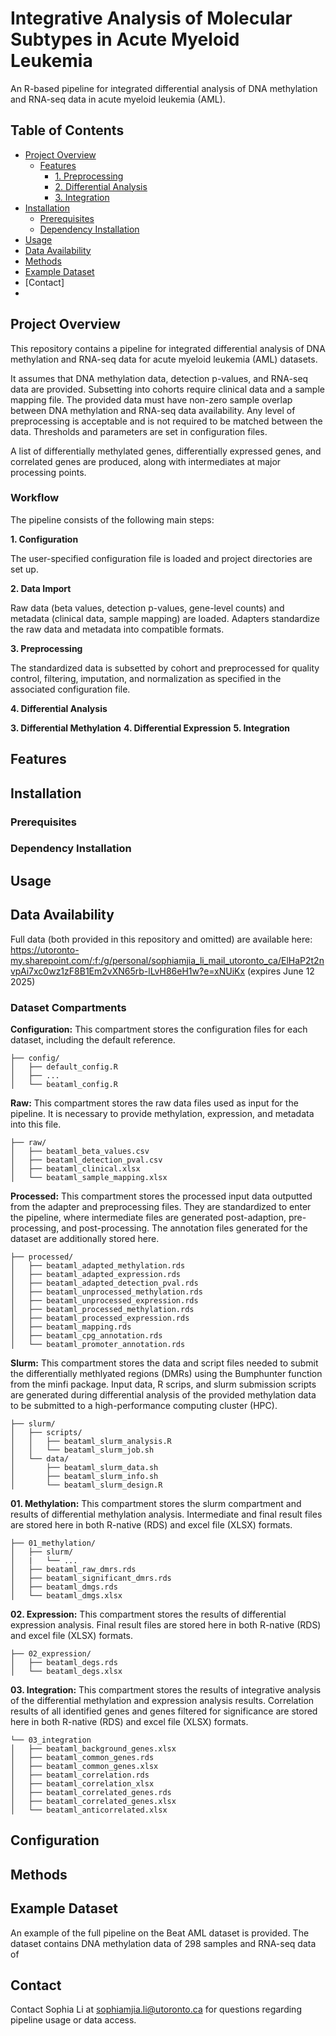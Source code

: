 # Integrative Analysis of Molecular Subtypes in Acute Myeloid Leukemia

An R-based pipeline for integrated differential analysis of DNA methylation and RNA-seq data in acute myeloid leukemia (AML).

## Table of Contents
- [Project Overview](#project-overview)
  - [Features](#features)
    - [1. Preprocessing](#preprocessing)
    - [2. Differential Analysis](#differential-analysis)
    - [3. Integration](#integration)
- [Installation](#installation)
  - [Prerequisites](#prerequisites)
  - [Dependency Installation](#dependency-installation)
- [Usage](#usage)
- [Data Availability](#data-availability)
- [Methods](#methods)
- [Example Dataset](#example-dataset)
- [Contact]
- 
## Project Overview

This repository contains a pipeline for integrated differential analysis of DNA methylation and RNA-seq data for acute myeloid leukemia (AML) datasets. 

It assumes that DNA methylation data, detection p-values, and RNA-seq data are provided. Subsetting into cohorts require clinical data and a sample mapping file. The provided data must have non-zero sample overlap between DNA methylation and RNA-seq data availability. Any level of preprocessing is acceptable and is not required to be matched between the data. Thresholds and parameters are set in configuration files.

A list of differentially methylated genes, differentially expressed genes, and correlated genes are produced, along with intermediates at major processing points.

### Workflow

The pipeline consists of the following main steps:

**1. Configuration**

The user-specified configuration file is loaded and project directories are set up. 

**2. Data Import**

Raw data (beta values, detection p-values, gene-level counts) and metadata (clinical data, sample mapping) are loaded. Adapters standardize the raw data and metadata into compatible formats. 

**3. Preprocessing**

The standardized data is subsetted by cohort and preprocessed for quality control, filtering, imputation, and normalization as specified in the associated configuration file. 

**4. Differential Analysis**



**3. Differential Methylation**
**4. Differential Expression**
**5. Integration**

## Features

## Installation
  ### Prerequisites
  ### Dependency Installation

## Usage

## Data Availability

Full data (both provided in this repository and omitted) are available here: https://utoronto-my.sharepoint.com/:f:/g/personal/sophiamjia_li_mail_utoronto_ca/ElHaP2t2nvpAi7xc0wz1zF8B1Em2vXN65rb-lLvH86eH1w?e=xNUiKx (expires June 12 2025)

### Dataset Compartments
**Configuration:** This compartment stores the configuration files for each dataset, including the default reference.
```
├── config/
│   ├── default_config.R
│   ├── ...
│   └── beataml_config.R
```
**Raw:** This compartment stores the raw data files used as input for the pipeline. It is necessary to provide methylation, expression, and metadata into this file.
```
├── raw/
│   ├── beataml_beta_values.csv
│   ├── beataml_detection_pval.csv
│   ├── beataml_clinical.xlsx
│   └── beataml_sample_mapping.xlsx
```
**Processed:** This compartment stores the processed input data outputted from the adapter and preprocessing files. They are standardized to enter the pipeline, where intermediate files are generated post-adaption, pre-processing, and post-processing. The annotation files generated for the dataset are additionally stored here. 
```
├── processed/
│   ├── beataml_adapted_methylation.rds
│   ├── beataml_adapted_expression.rds
│   ├── beataml_adapted_detection_pval.rds
│   ├── beataml_unprocessed_methylation.rds
│   ├── beataml_unprocessed_expression.rds
│   ├── beataml_processed_methylation.rds
│   ├── beataml_processed_expression.rds
│   ├── beataml_mapping.rds
│   ├── beataml_cpg_annotation.rds
│   └── beataml_promoter_annotation.rds
```
**Slurm:** This compartment stores the data and script files needed to submit the differentially methlyated regions (DMRs) using the Bumphunter function from the minfi package. Input data, R scrips, and slurm submission scripts are generated during differential analysis of the provided methylation data to be submitted to a high-performance computing cluster (HPC).
```
├── slurm/
│   ├── scripts/
│   │   ├── beataml_slurm_analysis.R
│   │   └── beataml_slurm_job.sh
│   └── data/
│       ├── beataml_slurm_data.sh
│       ├── beataml_slurm_info.sh
│       └── beataml_slurm_design.R
```
**01. Methylation:** This compartment stores the slurm compartment and results of differential methylation analysis. Intermediate and final result files are stored here in both R-native (RDS) and excel file (XLSX) formats.
```
├── 01_methylation/
│   ├── slurm/
│   |   └── ...
│   ├── beataml_raw_dmrs.rds
│   ├── beataml_significant_dmrs.rds
│   ├── beataml_dmgs.rds
│   └── beataml_dmgs.xlsx
```
**02. Expression:** This compartment stores the results of differential expression analysis. Final result files are stored here in both R-native (RDS) and excel file (XLSX) formats.
```
├── 02_expression/
│   ├── beataml_degs.rds
│   └── beataml_degs.xlsx
```
**03. Integration:** This compartment stores the results of integrative analysis of the differential methylation and expression analysis results. Correlation results of all identified genes and genes filtered for significance are stored here in both R-native (RDS) and excel file (XLSX) formats.
```
└── 03_integration
│   ├── beataml_background_genes.xlsx
│   ├── beataml_common_genes.rds
│   ├── beataml_common_genes.xlsx
│   ├── beataml_correlation.rds
│   ├── beataml_correlation_xlsx
│   ├── beataml_correlated_genes.rds
│   ├── beataml_correlated_genes.xlsx
│   └── beataml_anticorrelated.xlsx
```

## Configuration

## Methods

## Example Dataset
An example of the full pipeline on the Beat AML dataset is provided. The dataset contains DNA methylation data of 298 samples and RNA-seq data of 

## Contact

Contact Sophia Li at sophiamjia.li@utoronto.ca for questions regarding pipeline usage or data access.
